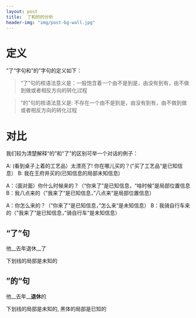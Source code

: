 ```yaml
---
layout: post
title:  了和的的分析
header-img: "img/post-bg-wall.jpg"
---
```


# 定义

”了“字句和”的”字句的定义如下：

> “了”句的核语法意义是：一般饱含着一个由不是到是，由没有到有，由不做到做或者相反方向的转化过程

> “的”句的核语法意义是: 不存在一个由不是到是，由没有到有，由不做到做或者相反方向的转化过程


# 对比

我们较为清楚解释“的”和“了”的区别可举一个对话的例子：

A: (看到桌子上着的工艺品）太漂亮了!  你在哪儿买的？("买了工艺品“是已知信息）
B: 我在王府井买的(已知信息的局部未知信息)

A：（面对面）你什么时候来的？（“你来了”是已知信息，“啥时候”是局部位置信息
B：我八点来的（"我来了“是已知信息，”八点来“是局部位置信息）

A：你怎么来的？（”你来了“是已知信息，”怎么来“是未知信息）
B：我骑自行车来的（”我来了“是已知信息，”骑自行车“是未知信息）

## “了”句

他__去年退休__了

下划线的局部是未知的

## ”的“句

他__去年__**退休**的

下划线的局部是未知的, 黑体的局部是已知的

